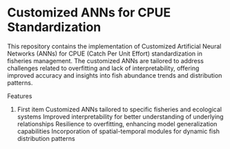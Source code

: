 # Customized ANNs for CPUE Standardization

This repository contains the implementation of Customized Artificial Neural Networks (ANNs) for CPUE (Catch Per Unit Effort) standardization in fisheries management. The customized ANNs are tailored to address challenges related to overfitting and lack of interpretability, offering improved accuracy and insights into fish abundance trends and distribution patterns.


Features
1. First item
Customized ANNs tailored to specific fisheries and ecological systems
Improved interpretability for better understanding of underlying relationships
Resilience to overfitting, enhancing model generalization capabilities
Incorporation of spatial-temporal modules for dynamic fish distribution patterns




